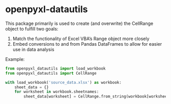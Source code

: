 # openpyxl-datautils
This package primarily is used to create (and overwrite) the CellRange object to fulfill two goals:
1. Match the functionality of Excel VBA’s Range object more closely
1. Embed conversions to and from Pandas DataFrames to allow for easier use in data analysis

Example:
```python
from openpyxl_datautils import load_workbook
from openpyxl_datautils import CellRange

with load_workbook('source_data.xlsx') as workbook:
    sheet_data = {}
    for worksheet in workbook.sheetnames:
        sheet_data[worksheet] = CellRange.from_string(workbook[worksheet], 'A1').create_df(expand_range=True)
```
